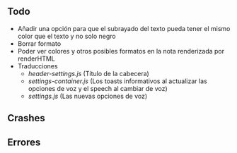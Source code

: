 ## Todo
- Añadir una opción para que el subrayado del texto pueda tener el mismo color que el texto y no solo negro
- Borrar formato
- Poder ver colores y otros posibles formatos en la nota renderizada por renderHTML
- Traducciones
    - *header-settings.js* (Título de la cabecera)
    - *settings-container.js* (Los toasts informativos al actualizar las opciones de voz y el speech al cambiar de voz)
    - *settings.js* (Las nuevas opciones de voz)

## Crashes

## Errores